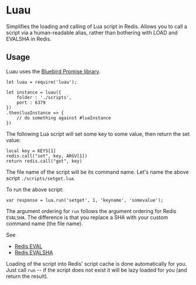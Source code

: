 Luau
====

Simplifies the loading and calling of Lua script in Redis. Allows you to call a script via a human-readable alias, rather than bothering with LOAD and EVALSHA in Redis.

Usage
-----

Luau uses the [Bluebird Promise library](https://github.com/petkaantonov/bluebird).

```
let luau = require('luau');

let instance = luau({
    folder : './scripts',
    port : 6379
})
.then(luaInstance => {
    // do something against #luaInstance
})
```

The following Lua script will set some key to some value, then return the set value:

```
local key = KEYS[1]
redis.call("set", key, ARGV[1])
return redis.call("get", key)
```

The file name of the script will be its command name. Let's name the above script `./scripts/setget.lua`. 

To run the above script:

```
var response = lua.run('setget', 1, 'keyname', 'somevalue');
```

The argument ordering for `run` follows the argument ordering for Redis `EVALSHA`. The difference is that you replace a SHA with your custom command name (the file name).

See
* [Redis EVAL](http://redis.io/commands/eval)
* [Redis EVALSHA](http://redis.io/commands/evalsha)

Loading of the script into Redis' script cache is done automatically for you. Just call `run` -- if the script does not exist it will be lazy loaded for you (and return the result).
